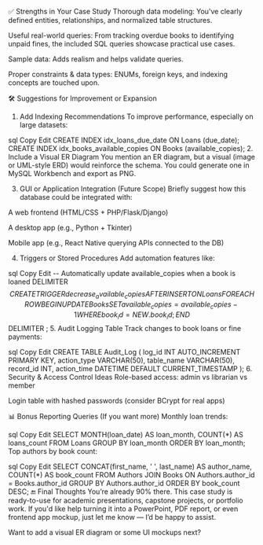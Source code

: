 ✅ Strengths in Your Case Study
Thorough data modeling: You've clearly defined entities, relationships, and normalized table structures.

Useful real-world queries: From tracking overdue books to identifying unpaid fines, the included SQL queries showcase practical use cases.

Sample data: Adds realism and helps validate queries.

Proper constraints & data types: ENUMs, foreign keys, and indexing concepts are touched upon.

🛠️ Suggestions for Improvement or Expansion
1. Add Indexing Recommendations
To improve performance, especially on large datasets:

sql
Copy
Edit
CREATE INDEX idx_loans_due_date ON Loans (due_date);
CREATE INDEX idx_books_available_copies ON Books (available_copies);
2. Include a Visual ER Diagram
You mention an ER diagram, but a visual (image or UML-style ERD) would reinforce the schema. You could generate one in MySQL Workbench and export as PNG.

3. GUI or Application Integration (Future Scope)
Briefly suggest how this database could be integrated with:

A web frontend (HTML/CSS + PHP/Flask/Django)

A desktop app (e.g., Python + Tkinter)

Mobile app (e.g., React Native querying APIs connected to the DB)

4. Triggers or Stored Procedures
Add automation features like:

sql
Copy
Edit
-- Automatically update available_copies when a book is loaned
DELIMITER $$
CREATE TRIGGER decrease_available_copies
AFTER INSERT ON Loans
FOR EACH ROW
BEGIN
  UPDATE Books SET available_copies = available_copies - 1
  WHERE book_id = NEW.book_id;
END$$
DELIMITER ;
5. Audit Logging Table
Track changes to book loans or fine payments:

sql
Copy
Edit
CREATE TABLE Audit_Log (
  log_id INT AUTO_INCREMENT PRIMARY KEY,
  action_type VARCHAR(50),
  table_name VARCHAR(50),
  record_id INT,
  action_time DATETIME DEFAULT CURRENT_TIMESTAMP
);
6. Security & Access Control Ideas
Role-based access: admin vs librarian vs member

Login table with hashed passwords (consider BCrypt for real apps)

📊 Bonus Reporting Queries (If you want more)
Monthly loan trends:

sql
Copy
Edit
SELECT MONTH(loan_date) AS loan_month, COUNT(*) AS loans_count
FROM Loans
GROUP BY loan_month
ORDER BY loan_month;
Top authors by book count:

sql
Copy
Edit
SELECT CONCAT(first_name, ' ', last_name) AS author_name, COUNT(*) AS book_count
FROM Authors
JOIN Books ON Authors.author_id = Books.author_id
GROUP BY Authors.author_id
ORDER BY book_count DESC;
🔚 Final Thoughts
You’re already 90% there. This case study is ready-to-use for academic presentations, capstone projects, or portfolio work. If you'd like help turning it into a PowerPoint, PDF report, or even frontend app mockup, just let me know — I’d be happy to assist.

Want to add a visual ER diagram or some UI mockups next?







